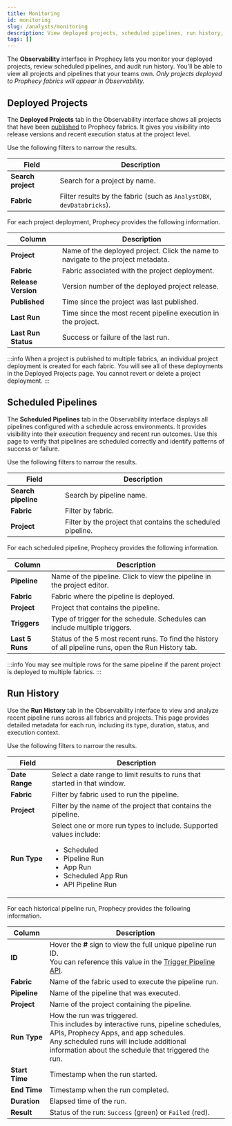```yaml
---
title: Monitoring
id: monitoring
slug: /analysts/monitoring
description: View deployed projects, scheduled pipelines, run history, and cost and performance
tags: []
---
```


The **Observability** interface in Prophecy lets you monitor your deployed projects, review scheduled pipelines, and audit run history. You'll be able to view all projects and pipelines that your teams own. _Only projects deployed to Prophecy fabrics will appear in Observability._

## Deployed Projects

The **Deployed Projects** tab in the Observability interface shows all projects that have been [published](/analysts/versioning) to Prophecy fabrics. It gives you visibility into release versions and recent execution status at the project level.

Use the following filters to narrow the results.

| Field              | Description                                                           |
| ------------------ | --------------------------------------------------------------------- |
| **Search project** | Search for a project by name.                                         |
| **Fabric**         | Filter results by the fabric (such as `AnalystDBX`, `devDatabricks`). |

For each project deployment, Prophecy provides the following information.

| Column              | Description                                                                       |
| ------------------- | --------------------------------------------------------------------------------- |
| **Project**         | Name of the deployed project. Click the name to navigate to the project metadata. |
| **Fabric**          | Fabric associated with the project deployment.                                    |
| **Release Version** | Version number of the deployed project release.                                   |
| **Published**       | Time since the project was last published.                                        |
| **Last Run**        | Time since the most recent pipeline execution in the project.                     |
| **Last Run Status** | Success or failure of the last run.                                               |

:::info
When a project is published to multiple fabrics, an individual project deployment is created for each fabric. You will see all of these deployments in the Deployed Projects page. You cannot revert or delete a project deployment.
:::

## Scheduled Pipelines

The **Scheduled Pipelines** tab in the Observability interface displays all pipelines configured with a schedule across environments. It provides visibility into their execution frequency and recent run outcomes. Use this page to verify that pipelines are scheduled correctly and identify patterns of success or failure.

Use the following filters to narrow the results.

| Field               | Description                                                 |
| ------------------- | ----------------------------------------------------------- |
| **Search pipeline** | Search by pipeline name.                                    |
| **Fabric**          | Filter by fabric.                                           |
| **Project**         | Filter by the project that contains the scheduled pipeline. |

For each scheduled pipeline, Prophecy provides the following information.

| Column          | Description                                                                                           |
| --------------- | ----------------------------------------------------------------------------------------------------- |
| **Pipeline**    | Name of the pipeline. Click to view the pipeline in the project editor.                               |
| **Fabric**      | Fabric where the pipeline is deployed.                                                                |
| **Project**     | Project that contains the pipeline.                                                                   |
| **Triggers**    | Type of trigger for the schedule. Schedules can include multiple triggers.                            |
| **Last 5 Runs** | Status of the 5 most recent runs. To find the history of all pipeline runs, open the Run History tab. |

:::info
You may see multiple rows for the same pipeline if the parent project is deployed to multiple fabrics.
:::

## Run History

Use the **Run History** tab in the Observability interface to view and analyze recent pipeline runs across all fabrics and projects. This page provides detailed metadata for each run, including its type, duration, status, and execution context.

Use the following filters to narrow the results.

| Field          | Description                                                                                                                                                                           |
| -------------- | ------------------------------------------------------------------------------------------------------------------------------------------------------------------------------------- |
| **Date Range** | Select a date range to limit results to runs that started in that window.                                                                                                             |
| **Fabric**     | Filter by fabric used to run the pipeline.                                                                                                                                            |
| **Project**    | Filter by the name of the project that contains the pipeline.                                                                                                                         |
| **Run Type**   | Select one or more run types to include. Supported values include:<ul><li>Scheduled</li><li>Pipeline Run</li><li>App Run</li><li>Scheduled App Run</li><li>API Pipeline Run</li></ul> |

For each historical pipeline run, Prophecy provides the following information.

| Column         | Description                                                                                                                                                                                                                           |
| -------------- | ------------------------------------------------------------------------------------------------------------------------------------------------------------------------------------------------------------------------------------- |
| **ID**         | Hover the **#** sign to view the full unique pipeline run ID. <br/>You can reference this value in the [Trigger Pipeline API](/api/trigger-pipeline/trigger-pipeline-api#get-pipeline-run-status).                                    |
| **Fabric**     | Name of the fabric used to execute the pipeline run.                                                                                                                                                                                  |
| **Pipeline**   | Name of the pipeline that was executed.                                                                                                                                                                                               |
| **Project**    | Name of the project containing the pipeline.                                                                                                                                                                                          |
| **Run Type**   | How the run was triggered. <br/>This includes by interactive runs, pipeline schedules, APIs, Prophecy Apps, and app schedules. <br/>Any scheduled runs will include additional information about the schedule that triggered the run. |
| **Start Time** | Timestamp when the run started.                                                                                                                                                                                                       |
| **End Time**   | Timestamp when the run completed.                                                                                                                                                                                                     |
| **Duration**   | Elapsed time of the run.                                                                                                                                                                                                              |
| **Result**     | Status of the run: `Success` (green) or `Failed` (red).                                                                                                                                                                               |

